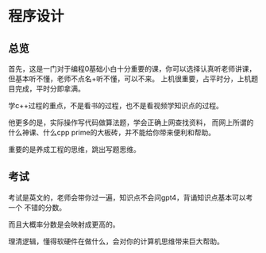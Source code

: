 # 程序设计

## 总览
首先，这是一门对于编程0基础小白十分重要的课，你可以选择认真听老师讲课，
但基本听不懂，老师不点名+听不懂，可以不来。
上机很重要，占平时分，上机题目完成，平时分即拿满。

学c++过程的重点，不是看书的过程，也不是看视频学知识点的过程。

他更多的是，实际操作写代码做算法题，学会正确上网查找资料，
而网上所谓的什么神课、什么cpp prime的大板砖，并不能给你带来便利和帮助。

重要的是养成工程的思维，跳出写题思维。

## 考试
考试是英文的，老师会带你过一遍，知识点不会问gpt4，背诵知识点基本可以考一个
不错的分数。

而且大概率分数是会映射成更高的。

理清逻辑，懂得软硬件在做什么，会对你的计算机思维带来巨大帮助。
